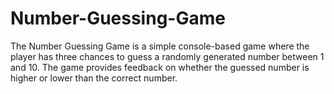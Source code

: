 # Number-Guessing-Game
The Number Guessing Game is a simple console-based game where the player has three chances to guess a randomly generated number between 1 and 10. The game provides feedback on whether the guessed number is higher or lower than the correct number.
